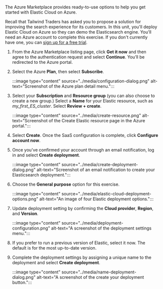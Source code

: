The Azure Marketplace provides ready-to-use options to help you get started with Elastic Cloud on Azure.

Recall that Tailwind Traders has asked you to propose a solution for improving the search experience for its customers. In this unit, you'll deploy Elastic Cloud on Azure so they can demo the Elasticsearch engine. You'll need an Azure account to complete this exercise. If you don't currently have one, you can [sign up for a free trial](https://azure.microsoft.com/free/).

1. From the Azure Marketplace listing page, click **Get it now** and then agree to the authentication request and select **Continue**. You’ll be redirected to the Azure portal.

1. Select the Azure **Plan**, then select **Subscribe**.

    :::image type="content" source="../media/configuration-dialog.png" alt-text="Screenshot of the Azure plan detail menu.":::

1. Select your **Subscription** and **Resource group** (you can also choose to create a new group.) Select a **Name** for your Elastic resource, such as *my_first_ES_cluster*. Select **Review + create**.

    :::image type="content" source="../media/create-resource.png" alt-text="Screenshot of the Create Elastic resource page in the Azure portal.":::

1. Select **Create**. Once the SaaS configuration is complete, click **Configure account now**. 

1. Once you've confirmed your account through an email notification, log in and select **Create deployment**.

    :::image type="content" source="../media/create-deployment-dialog.png" alt-text="Screenshot of an email notification to create your Elasticsearch deployment.":::

1. Choose the **General purpose** option for this exercise.

    :::image type="content" source="../media/elastic-cloud-deployment-options.png" alt-text="An image of four Elastic deployment options.":::

1. Update deployment setting by confirming the **Cloud provider**, **Region**, and **Version**.

    :::image type="content" source="../media/deployment-configuration.png" alt-text="A screenshot of the deployment settings menu.":::

1. If you prefer to run a previous version of Elastic, select it now. The default is for the most up-to-date version.

1. Complete the deployment settings by assigning a unique name to the deployment and select **Create deployment**.

    :::image type="content" source="../media/name-deployment-dialog.png" alt-text="A screenshot of the create your deployment button.":::
